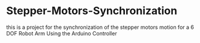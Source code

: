 # Stepper-Motors-Synchronization
this is a project for the synchronization of the stepper motors motion for a 6 DOF Robot Arm Using the Arduino Controller

